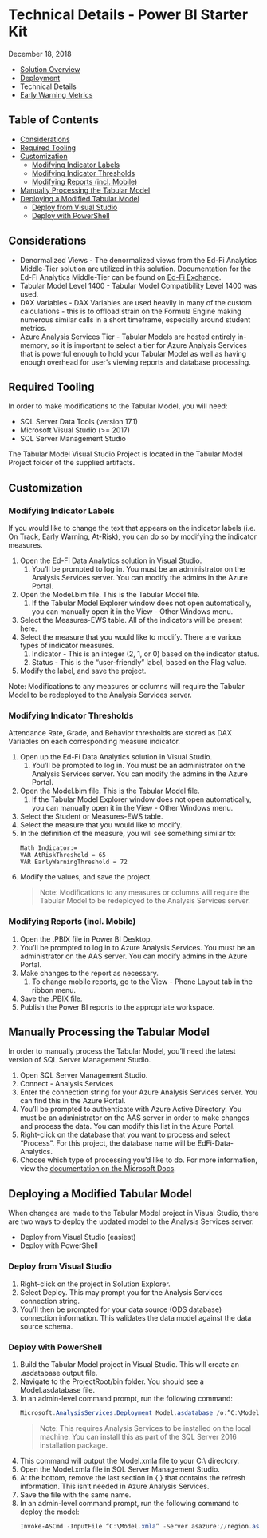 # Technical Details - Power BI Starter Kit

December 18, 2018

* [Solution Overview](readme.md)
* [Deployment](deployment.md)
* Technical Details
* [Early Warning Metrics](early-warning-metrics.md)

## <a name='TableofContents'></a>Table of Contents

<!-- vscode-markdown-toc -->
* [Considerations](#Considerations)
* [Required Tooling](#RequiredTooling)
* [Customization](#Customization)
    * [Modifying Indicator Labels](#ModifyingIndicatorLabels)
    * [Modifying Indicator Thresholds](#ModifyingIndicatorThresholds)
    * [Modifying Reports (incl. Mobile)](#ModifyingReportsincl.Mobile)
* [Manually Processing the Tabular Model](#ManuallyProcessingtheTabularModel)
* [Deploying a Modified Tabular Model](#DeployingaModifiedTabularModel)
    * [Deploy from Visual Studio](#DeployfromVisualStudio)
    * [Deploy with PowerShell](#DeploywithPowerShell)

<!-- vscode-markdown-toc-config
    numbering=false
    autoSave=true
    /vscode-markdown-toc-config -->
<!-- /vscode-markdown-toc -->


## <a name='Considerations'></a>Considerations

* Denormalized Views - The denormalized views from the Ed-Fi Analytics
  Middle-Tier solution are utilized in this solution.  Documentation for the
  Ed-Fi Analytics Middle-Tier can be found on [Ed-Fi
  Exchange](https://exchange.ed-fi.org/).
* Tabular Model Level 1400 - Tabular Model Compatibility Level 1400 was used.
* DAX Variables - DAX Variables are used heavily in many of the custom
  calculations - this is to offload strain on the Formula Engine making numerous
  similar calls in a short timeframe, especially around student metrics.
* Azure Analysis Services Tier - Tabular Models are hosted entirely in-memory,
  so it is important to select a tier for Azure Analysis Services that is
  powerful enough to hold your Tabular Model as well as having enough overhead
  for user’s viewing reports and database processing.

## <a name='RequiredTooling'></a>Required Tooling

In order to make modifications to the Tabular Model, you will need:

* SQL Server Data Tools (version 17.1)
* Microsoft Visual Studio (>= 2017)
* SQL Server Management Studio

The Tabular Model Visual Studio Project is located in the Tabular Model Project
folder of the supplied artifacts.

## <a name='Customization'></a>Customization

### <a name='ModifyingIndicatorLabels'></a>Modifying Indicator Labels

If you would like to change the text that appears on the indicator labels (i.e.
On Track, Early Warning, At-Risk), you can do so by modifying the indicator
measures.

1. Open the Ed-Fi Data Analytics solution in Visual Studio.
    1. You’ll be prompted to log in. You must be an administrator on the
       Analysis Services server. You can modify the admins in the Azure Portal.
2. Open the Model.bim file. This is the Tabular Model file.
    1. If the Tabular Model Explorer window does not open automatically, you can
       manually open it in the View - Other Windows menu.
3. Select the Measures-EWS table. All of the indicators will be present here.
4. Select the measure that you would like to modify. There are various types of
   indicator measures.
    1. Indicator - This is an integer (2, 1, or 0) based on the indicator
       status.
    1. Status - This is the “user-friendly” label, based on the Flag value.
5. Modify the label, and save the project.

Note: Modifications to any measures or columns will require the Tabular Model to
be redeployed to the Analysis Services server.

### <a name='ModifyingIndicatorThresholds'></a>Modifying Indicator Thresholds

Attendance Rate, Grade, and Behavior thresholds are stored as DAX Variables on
each corresponding measure indicator.

1. Open up the Ed-Fi Data Analytics solution in Visual Studio.
    1. You’ll be prompted to log in. You must be an administrator on the
       Analysis Services server. You can modify the admins in the Azure Portal.
2. Open the Model.bim file. This is the Tabular Model file.
    1. If the Tabular Model Explorer window does not open automatically, you can
       manually open it in the View - Other Windows menu.
3. Select the Student or Measures-EWS table.
4. Select the measure that you would like to modify.
5. In the definition of the measure, you will see something similar to:
    ```none
    Math Indicator:=
    VAR AtRiskThreshold = 65
    VAR EarlyWarningThreshold = 72
    ```
6. Modify the values, and save the project.
    > Note: Modifications to any measures or columns will require the Tabular
    > Model to be redeployed to the Analysis Services server.

### <a name='ModifyingReportsincl.Mobile'></a>Modifying Reports (incl. Mobile)

1. Open the .PBIX file in Power BI Desktop.
2. You’ll be prompted to log in to Azure Analysis Services. You must be an
   administrator on the AAS server. You can modify admins in the Azure Portal.
3. Make changes to the report as necessary.
    1. To change mobile reports, go to the View - Phone Layout tab in the ribbon
       menu.
4. Save the .PBIX file.
5. Publish the Power BI reports to the appropriate workspace.

## <a name='ManuallyProcessingtheTabularModel'></a>Manually Processing the Tabular Model

In order to manually process the Tabular Model, you’ll need the latest version
of SQL Server Management Studio.

1. Open SQL Server Management Studio.
2. Connect - Analysis Services
3. Enter the connection string for your Azure Analysis Services server. You can
   find this in the Azure Portal.
4. You’ll be prompted to authenticate with Azure Active Directory. You must be
   an administrator on the AAS server in order to make changes and process the
   data. You can modify this list in the Azure Portal.
5. Right-click on the database that you want to process and select “Process”.
   For this project, the database name will be EdFi-Data-Analytics.
6. Choose which type of processing you’d like to do. For more information, view
   the [documentation on the Microsoft
   Docs](https://docs.microsoft.com/enus/sql/analysis-services/multidimensional-models/processing-options-and-settingsanalysis-services).

## <a name='DeployingaModifiedTabularModel'></a>Deploying a Modified Tabular Model

When changes are made to the Tabular Model project in Visual Studio, there are
two ways to deploy the updated model to the Analysis Services server.
* Deploy from Visual Studio (easiest)
* Deploy with PowerShell

### <a name='DeployfromVisualStudio'></a>Deploy from Visual Studio

1. Right-click on the project in Solution Explorer.
2. Select Deploy. This may prompt you for the Analysis Services connection
   string.
3. You’ll then be prompted for your data source (ODS database) connection
   information. This validates the data model against the data source schema.

### <a name='DeploywithPowerShell'></a>Deploy with PowerShell

1. Build the Tabular Model project in Visual Studio. This will create an
   .asdatabase output file.
2. Navigate to the ProjectRoot/bin folder. You should see a Model.asdatabase
   file.
3. In an admin-level command prompt, run the following command:
    ```powershell
    Microsoft.AnalysisServices.Deployment Model.asdatabase /o:”C:\Model.xmla” /d
    ```
    > Note: This requires Analysis Services to be installed on the local
    > machine. You can install this as part of the SQL Server 2016 installation
    > package.
4. This command will output the Model.xmla file to your C:\ directory.
5. Open the Model.xmla file in SQL Server Management Studio.
6. At the bottom, remove the last section in { } that contains the refresh
   information. This isn’t needed in Azure Analysis Services.
7. Save the file with the same name.
8. In an admin-level command prompt, run the following command to deploy the
   model:
    ```powershell
    Invoke-ASCmd -InputFile “C:\Model.xmla” -Server asazure://region.asazure.windows.net/aas-servername
    ```